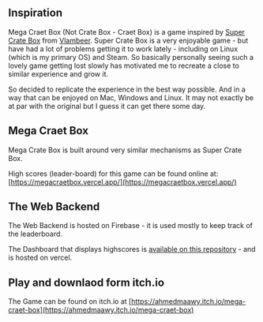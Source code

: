 ## Inspiration

Mega Craet Box (Not Crate Box - Craet Box) is a game inspired by [Super Crate Box](http://supercratebox.com/) from [Vlambeer](http://twitter.com/Vlambeer). Super Crate Box is a very enjoyable game - but have had a lot of problems getting it to work lately - including on Linux (which is my primary OS) and Steam. So basically personally seeing such a lovely game getting lost slowly has motivated me to recreate a close to similar experience and grow it.

So decided to replicate the experience in the best way possible. And in a way that can be enjoyed on Mac, Windows and Linux. It may not exactly be at par with the original but I guess it can get there some day.

## Mega Craet Box

Mega Crate Box is built around very similar mechanisms as Super Crate Box.

High scores (leader-board) for this game can be found online at: [https://megacraetbox.vercel.app/](https://megacraetbox.vercel.app/)

## The Web Backend

The Web Backend is hosted on Firebase - it is used mostly to keep track of the leaderboard.

The Dashboard that displays highscores is [available on this repository](https://github.com/ahmedmaawy/mega-craet-box-web) - and is hosted on vercel.

## Play and downlaod form itch.io

The Game can be found on itch.io at [https://ahmedmaawy.itch.io/mega-craet-box](https://ahmedmaawy.itch.io/mega-craet-box)